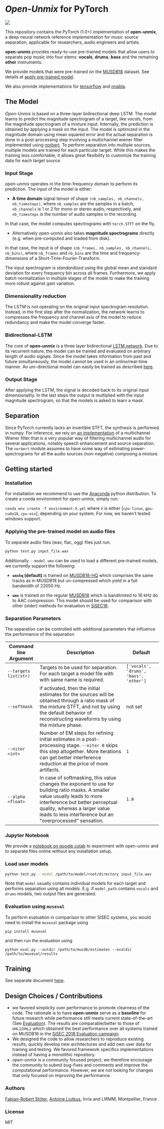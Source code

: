 # _Open-Unmix_ for PyTorch

![](https://sisec18.unmix.app/static/img/hero_header.4f28952.svg)

This repository contains the PyTorch (1.0+) implementation of __open-unmix__, a deep neural network reference implementation for music source separation, applicable for researchers, audio engineers and artists.

__open-unmix__ provides ready-to-use pre-trained models that allow users to separate pop music into four stems: __vocals__, __drums__, __bass__ and the remaining __other__ instruments.

We provide models that were pre-trained  on the [MUSDB18](https://sigsep.github.io/datasets/musdb.html) dataset. See details at [apply pre-trained model](#inference).

We also provide implementations for [tensorflow]() and [nnabla]().

## The Model

_Open-Unmix_ is based on a three-layer bidirectional deep LSTM. The model learns to predict the magnitude spectrogram of a target, like _vocals_, from the magnitude spectrogram of a mixture input. Internally, the prediction is obtained by applying a mask on the input. The model is optimized in the magnitude domain using mean squared error and the actual separation is done in a post-processing step involving a multichannel wiener filter implemented using [norbert](https://github.com/sigsep/norbert). To perform separation into multiple sources, multiple models are trained for each particular target. While this makes the training less comfortable, it allows great flexibility to customize the training data for each target source.

### Input Stage

_open-unmix_ operates in the time-frequency domain to perform its prediction. The input of the model is either:

* __A time domain__ signal tensor of shape `(nb_samples, nb_channels, nb_timesteps)`, where `nb_samples` are the samples in a batch, `nb_channels` is 1 or 2 for mono or stereo audio, respectively, and `nb_timesteps` is the number of audio samples in the recording.

 In that case, the model computes spectrograms with `torch.STFT` on the fly.

* Alternatively _open-unmix_ also takes **magnitude spectrograms** directly (e.g. when pre-computed and loaded from disk).

 In that case, the input is of shape `(nb_frames, nb_samples, nb_channels, nb_bins)`, where `nb_frames` and `nb_bins` are the time and frequency-dimensions of a Short-Time-Fourier-Transform.

The input spectrogram is _standardized_ using the global mean and standard deviation for every frequency bin across all frames. Furthermore, we apply batch normalization in multiple stages of the model to make the training more robust against gain variation.

### Dimensionality reduction

The LSTM is not operating on the original input spectrogram resolution. Instead, in the first step after the normalization, the network learns to compresses the frequency and channel axis of the model to reduce redundancy and make the model converge faster.

### Bidirectional-LSTM

The core of __open-unmix__ is a three layer bidirectional [LSTM network](https://dl.acm.org/citation.cfm?id=1246450). Due to its recurrent nature, the model can be trained and evaluated on arbitrary length of audio signals. Since the model takes information from past and future simultaneously, the model cannot be used in an online/real-time manner.
An uni-directional model can easily be trained as described [here](docs/training.md).

### Output Stage

After applying the LSTM, the signal is decoded back to its original input dimensionality. In the last steps the output is multiplied with the input magnitude spectrogram, so that the models is asked to learn a mask.

## Separation

Since PyTorch currently lacks an invertible STFT, the synthesis is performed in numpy. For inference, we rely on [an implementation](https://github.com/sigsep/norbert) of a multichannel Wiener filter that is a very popular way of filtering multichannel audio for several applications, notably speech enhancement and source separation. The `norbert` module assumes to have some way of estimating power-spectrograms for all the audio sources (non-negative) composing a mixture.

## Getting started

### Installation

For installation we recommend to use the [Anaconda](https://anaconda.org/) python distribution. To create a conda environment for _open-unmix_, simply run:

`conda env create -f environment-X.yml` where `X` is either [`cpu-linux`, `gpu-cuda10`, `cpu-osx`], depending on your system. For now, we haven't tested windows support.

### Applying the pre-trained model on audio files

To separate audio files (wav, flac, ogg) files just run:

```bash
python test.py input_file.wav
```

Additionally `--model umx` can be used to load a different pre-trained models, we currently support the following:

* __`umxhq` (default)__ is trained on [MUSDB18-HQ](https://sigsep.github.io/datasets/musdb.html#MUSDB18HQ) which comprises the same tracks as in MUSDB18 but un-compressed which yield in a full bandwidth of 22050 Hz.

* __`umx`__ is trained on the regular [MUSDB18](https://sigsep.github.io/datasets/musdb.html) which is bandlimited to 16 kHz do to AAC compression. This model should be used for comparison with other (older) methods for evaluation in [SiSEC18](sisec18.unmix.app).

### Separation Parameters

The separation can be controlled with additional parameters that influence the performance of the separation

| Command line Argument      | Description                                                                     | Default         |
|----------------------------|---------------------------------------------------------------------------------|-----------------|
| `--targets list(str)`           | Targets to be used for separation. For each target a model file with with same name is required.                                                  | `['vocals', 'drums', 'bass', 'other']`          |
| `--softmask`       | if activated, then the initial estimates for the sources will be obtained through a ratio mask of the mixture STFT, and not by using the default behavior of reconstructing waveforms by using the mixture phase.  | not set            |
| `--niter <int>`           | Number of EM steps for refining initial estimates in a post-processing stage. `--niter 0` skips this step altogether. More iterations can get better interference reduction at the price of more artifacts.                                                  | `1`          |
| `--alpha <float>`         |In case of softmasking, this value changes the exponent to use for building ratio masks. A smaller value usually leads to more interference but better perceptual quality, whereas a larger value leads to less interference but an "overprocessed" sensation.                                                          | `1.0`            |

### Jupyter Notebook

We provide a [notebook on google colab](https://colab.research.google.com/drive/1mijF0zGWxN-KaxTnd0q6hayAlrID5fEQ) to experiment with open-unmix and to separate files online without any installation setup.

### Load user models

```bash
python test.py --model /path/to/model/root/directory input_file.wav
```

Note that `model` usually contains individual models for each target and performs separation using all models. E.g. if `model_path` contains `vocals` and `drums` models, two output files are generated.

### Evaluation using `museval`

To perform evaluation in comparison to other SISEC systems, you would need to install the `museval` package using

```
pip install museval
```

and then run the evaluation using

`python eval.py --outdir /path/to/musdb/estimates --evaldir /path/to/museval/results`

## Training

See separate document [here](docs/training.md).

## Design Choices / Contributions

* we favored simplicity over performance to promote clearness of the code. The rationale is to have __open-unmix__ serve as a __baseline__ for future research while performance still meets current state-of-the-art (See [Evaluation](#Evaluation)). The results are comparable/better to those of `UHL1`/`UHL2` which obtained the best performance over all systems trained on MUSDB18 in the [SiSEC 2018 Evaluation campaign](https://sisec18.unmix.app).
* We designed the code to allow researchers to reproduce existing results, quickly develop new architectures and add own user data for training and testing. We favored framework specifics implementations instead of having a monolithic repository.
* _open-unmix_ is a community focused project, we therefore encourage the community to submit bug-fixes and comments and improve the computational performance. However, we are not looking for changes that only focused on improving the performance.

### Authors

[Fabian-Robert Stöter](https://www.faroit.com/), [Antoine Liutkus](https://github.com/aliutkus), Inria and LIRMM, Montpellier, France

### License

MIT
